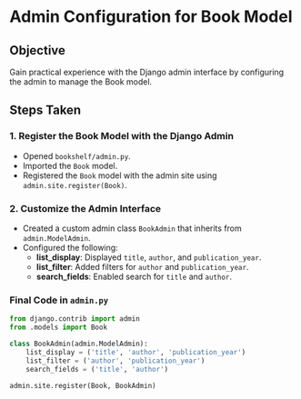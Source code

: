 # Admin Configuration for Book Model

## Objective
Gain practical experience with the Django admin interface by configuring the admin to manage the Book model.

## Steps Taken

### 1. Register the Book Model with the Django Admin
- Opened `bookshelf/admin.py`.
- Imported the `Book` model.
- Registered the `Book` model with the admin site using `admin.site.register(Book)`.

### 2. Customize the Admin Interface
- Created a custom admin class `BookAdmin` that inherits from `admin.ModelAdmin`.
- Configured the following:
  - **list_display**: Displayed `title`, `author`, and `publication_year`.
  - **list_filter**: Added filters for `author` and `publication_year`.
  - **search_fields**: Enabled search for `title` and `author`.

### Final Code in `admin.py`
```python
from django.contrib import admin
from .models import Book

class BookAdmin(admin.ModelAdmin):
    list_display = ('title', 'author', 'publication_year')
    list_filter = ('author', 'publication_year')
    search_fields = ('title', 'author')

admin.site.register(Book, BookAdmin)